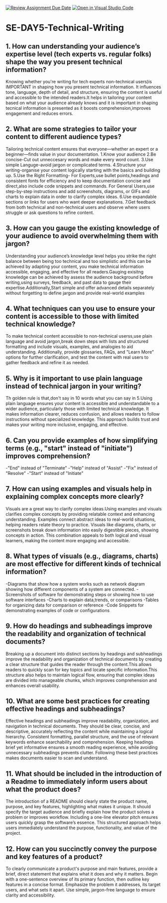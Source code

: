 [![Review Assignment Due Date](https://classroom.github.com/assets/deadline-readme-button-22041afd0340ce965d47ae6ef1cefeee28c7c493a6346c4f15d667ab976d596c.svg)](https://classroom.github.com/a/zsAR-pyY)
[![Open in Visual Studio Code](https://classroom.github.com/assets/open-in-vscode-2e0aaae1b6195c2367325f4f02e2d04e9abb55f0b24a779b69b11b9e10269abc.svg)](https://classroom.github.com/online_ide?assignment_repo_id=18527358&assignment_repo_type=AssignmentRepo)
# SE-DAY5-Technical-Writing
## 1. How can understanding your audience’s expertise level (tech experts vs. regular folks) shape the way you present technical information?

Knowing whether you're writing for tech experts non-technical users)is IMPORTANT in shaping how you present technical information. It influences tone, language, depth of detail, and structure, ensuring the content is useful and accessible to the intended readers.It helps in tailoring your content based on what your audience already knows and it is important in shaping tecnical information is presented as it boosts comprehension,improves engagement and reduces errors.
## 2. What are some strategies to tailor your content to different audience types?
Tailoring technical content ensures that everyone—whether an expert or a beginner—finds value in your documentation.
1.Know your audience
2.Be concise-Cut out unneccesary words and make every word count.
3.Use simple Languge-avoid jargon or complicated terms.
4.Structure your writing-organise your content logically starting with the basics and building up.
5.Use the Right Formatting- For Experts,use bullet points,headings and consistent fonts for efficiency and to keep documentation concise and direct,also include code snippets and commands.
For General Users,use step-by-step instructions and add screenshots, diagrams, or GIFs and charts to explain data in order to clarify complex ideas.
6.Use expandable sections or links for users who want deeper explanations.
7.Get feedback from both technical and non-technical users and observe where users struggle or ask questions to refine content.

## 3. How can you gauge the existing knowledge of your audience to avoid overwhelming them with jargon?
Understanding your audience’s knowledge level helps you strike the right balance between being too technical and too simplistic and this can be achieved by adapting your content, you make technical information accessible, engaging, and effective for all readers.Gauging exisitng knowledge can be achieved by assess the audience background before writing,using surveys, feedback, and past data to gauge their expertise.Additionally,Start simple and offer advanced details separately without forgetting to define jargon and provide real-world examples
## 4. What techniques can you use to ensure your content is accessible to those with limited technical knowledge?
To make technical content accessible to non-technical userss,use plain language and avoid jargon,break down steps with lists and structured formatting and include visuals, examples, and analogies to aid understanding. Additionally, provide glossaries, FAQs, and "Learn More" options for further clarification, and test the content with real users to gather feedback and refine it as needed.
## 5. Why is it important to use plain language instead of technical jargon in your writing?
Th golden rule is that,don't say in 10 words what you can say in 5.Using plain language ensures your content is accessible and understandable to a wider audience, particularly those with limited technical knowledge. It makes information clearer, reduces confusion, and allows readers to follow instructions without specialized knowledge. This approach builds trust and makes your writing more inclusive, engaging, and effective.
## 6. Can you provide examples of how simplifying terms (e.g., "start" instead of "initiate") improves comprehension?
-"End" instead of "Terminate"
-"Help" instead of "Assist"
-"Fix" instead of "Resolve"
-"Start" instead of "Initiate"
## 7. How can using examples and visuals help in explaining complex concepts more clearly?
Visuals are a great way to clarify complex ideas.Using examples and visuals clarifies complex concepts by providing relatable context and enhancing understanding. Examples connect abstract ideas to real-world situations, helping readers relate theory to practice. Visuals like diagrams, charts, or screenshots break down information into easily digestible pieces, showing concepts in action. This combination appeals to both logical and visual learners, making the content more engaging and accessible.
## 8. What types of visuals (e.g., diagrams, charts) are most effective for different kinds of technical information?
-Diagrams that show how a system works such as network diagram showing how different components of a system are connected.
-Screenshots of software for demonstrating steps or showing how to use software interfaces
-Charts to explain data,trends, or comparisons
-Tables for organizing data for comparison or reference
-Code Snippets for demonstrating examples of code or configurations
## 9. How do headings and subheadings improve the readability and organization of technical documents?
Breaking up a document into distinct sections by headings and subheadings improve the readability and organization of technical documents by creating a clear structure that guides the reader through the content.This allows readers to quickly scan for key topics and locate specific information.This structure also helps to maintain logical flow, ensuring that complex ideas are divided into manageable chunks, which improves comprehension and enhances overall usability.
## 10. What are some best practices for creating effective headings and subheadings?
Effective headings and subheadings improve readability, organization, and navigation in technical documents. They should be clear, concise, and descriptive, accurately reflecting the content while maintaining a logical hierarchy. Consistent formatting, parallel structure, and the use of relevant keywords enhance searchability and comprehension. Keeping headings brief yet informative ensures a smooth reading experience, while avoiding unnecessary subheadings prevents clutter. Following these best practices makes documents easier to scan and understand.
## 11. What should be included in the introduction of a Readme to immediately inform users about what the product does?
The introduction of a README should clearly state the product name, purpose, and key features, highlighting what makes it unique. It should specify the target audience and briefly explain how the product solves a problem or improves workflow. Including a one-line elevator pitch ensures users quickly grasp the software’s essence. This structured approach helps users immediately understand the purpose, functionality, and value of the project.
## 12. How can you succinctly convey the purpose and key features of a product?
To clearly communicate a product's purpose and main features, provide a brief, direct statement that explains what it does and why it matters. Begin with a one-sentence overview of its primary function, then outline key features in a concise format. Emphasize the problem it addresses, its target users, and what sets it apart. Use simple, jargon-free language to ensure clarity and accessibility.
